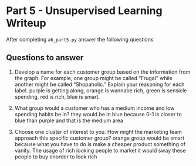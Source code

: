 # Part 5 - Unsupervised Learning Writeup

After completing `a6_part5.py` answer the following questions

## Questions to answer

1. Develop a name for each customer group based on the information from the graph. For example, one group might be called “Frugal”          while another might be called “Shopaholic.” Explain your reasoning for each label.
    purple is getting along, orange is wannabe rich, green is sensicle spending, red is rich, blue is smart.

2. What group would a customer who has a medium income and low spending habits be in?
    they would be in blue because 0-1 is closer to blue than purple and that is the medium area

3. Choose one cluster of interest to you. How might the marketing team approach this specific customer group?
    orange group would be smart because what you have to do is make a cheaper product something of vanity. The usage of rich looking people to market it would sway these people to buy enorder to look rich
